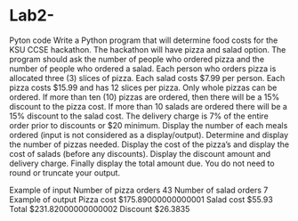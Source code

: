 # Lab2-
Pyton code 
Write a Python program that will determine food costs for the KSU CCSE hackathon.
The hackathon will have pizza and salad option. The program should ask the number of
people who ordered pizza and the number of people who ordered a salad. Each person
who orders pizza is allocated three (3) slices of pizza. Each salad costs $7.99 per
person. Each pizza costs $15.99 and has 12 slices per pizza. Only whole pizzas can be
ordered.
If more than ten (10) pizzas are ordered, then there will be a 15% discount to the pizza
cost. If more than 10 salads are ordered there will be a 15% discount to the salad cost.
The delivery charge is 7% of the entire order prior to discounts or $20 minimum.
Display the number of each meals ordered (input is not considered as a display/output).
Determine and display the number of pizzas needed. Display the cost of the pizza’s
and display the cost of salads (before any discounts). Display the discount amount and
delivery charge. Finally display the total amount due. You do not need to round or
truncate your output.

Example of input
Number of pizza orders 43
Number of salad orders 7
Example of output
Pizza cost $175.89000000000001
Salad cost $55.93
Total $231.82000000000002
Discount $26.3835
